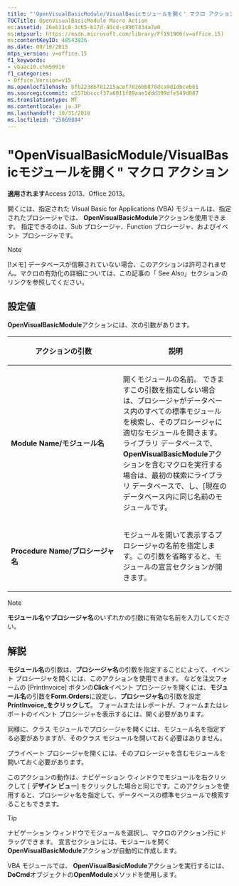 ```yaml
---
title: "'OpenVisualBasicModule/VisualBasicモジュールを開く' マクロ アクション"
TOCTitle: OpenVisualBasicModule Macro Action
ms:assetid: 26eb31c8-3c65-b17d-46cd-c8967434a7a0
ms:mtpsurl: https://msdn.microsoft.com/library/Ff191906(v=office.15)
ms:contentKeyID: 48543826
ms.date: 09/18/2015
mtps_version: v=office.15
f1_keywords:
- vbaac10.chm50916
f1_categories:
- Office.Version=v15
ms.openlocfilehash: bfb2238bf81215acef7026bb878dca9d1dbceb61
ms.sourcegitcommit: c557bbcccf37a6011f89aae1ddd399dfe549d087
ms.translationtype: MT
ms.contentlocale: ja-JP
ms.lasthandoff: 10/31/2018
ms.locfileid: "25869884"
---
```

# <a name="openvisualbasicmodule-macro-action"></a>"OpenVisualBasicModule/VisualBasicモジュールを開く" マクロ アクション


**適用されます**Access 2013、Office 2013。

開くには、指定された Visual Basic for Applications (VBA) モジュールは、指定されたプロシージャでは、 **OpenVisualBasicModule**アクションを使用できます。 指定できるのは、Sub プロシージャ、Function プロシージャ、およびイベント プロシージャです。


> [!NOTE]
> <P>[!メモ] データベースが信頼されていない場合、このアクションは許可されません。マクロの有効化の詳細については、この記事の「 See Also」セクションのリンクを参照してください。</P>



## <a name="setting"></a>設定値

**OpenVisualBasicModule**アクションには、次の引数があります。

<table>
<colgroup>
<col style="width: 50%" />
<col style="width: 50%" />
</colgroup>
<thead>
<tr class="header">
<th><p>アクションの引数</p></th>
<th><p>説明</p></th>
</tr>
</thead>
<tbody>
<tr class="odd">
<td><p><strong>Module Name/モジュール名</strong></p></td>
<td><p>開くモジュールの名前。 できますこの引数を指定しない場合は、プロシージャがデータベース内のすべての標準モジュールを検索し、そのプロシージャに適切なモジュールを開きます。 ライブラリ データベースで、 <strong>OpenVisualBasicModule</strong>アクションを含むマクロを実行する場合は、最初の検索にライブラリ データベースで、し、[現在のデータベース内に同じ名前のモジュールです。</p></td>
</tr>
<tr class="even">
<td><p><strong>Procedure Name/プロシージャ名</strong></p></td>
<td><p>モジュールを開いて表示するプロシージャの名前を指定します。この引数を省略すると、モジュールの宣言セクションが開きます。</p></td>
</tr>
</tbody>
</table>



> [!NOTE]
> <P><STRONG>モジュール名</STRONG>や<STRONG>プロシージャ名</STRONG>のいずれかの引数に有効な名前を入力してください。</P>



## <a name="remarks"></a>解説

**モジュール名**の引数は、**プロシージャ名**の引数を指定することによって、イベント プロシージャを開くには、このアクションを使用できます。 などを注文フォームの [PrintInvoice] ボタンの**Click**イベント プロシージャを開くには、**モジュール名**の引数を**Form.Orders**に設定し、**プロシージャ名**の引数を設定**PrintInvoice\_をクリックして**。 フォームまたはレポートが、フォームまたはレポートのイベント プロシージャを表示するには、開く必要があります。

同様に、クラス モジュールでプロシージャを開くには、モジュール名を指定する必要がありますが、そのクラス モジュールを開いておく必要はありません。

プライベート プロシージャを開くには、そのプロシージャを含むモジュールを開いておく必要があります。

このアクションの動作は、ナビゲーション ウィンドウでモジュールを右クリックして [ **デザイン ビュー**] をクリックした場合と同じです。このアクションを使用すると、プロシージャ名を指定して、データベースの標準モジュールで検索することもできます。


> [!TIP]
> <P>ナビゲーション ウィンドウでモジュールを選択し、マクロのアクション行にドラッグできます。 宣言セクションには、モジュールを開く<STRONG>OpenVisualBasicModule</STRONG>アクションが自動的に作成します。</P>



VBA モジュールでは、 **OpenVisualBasicModule**アクションを実行するには、 **DoCmd**オブジェクトの**OpenModule**メソッドを使用します。

